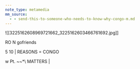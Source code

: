 ```yaml
---
note_type: metamedia
mm_source:
  - - send-this-to-someone-who-needs-to-know-why-congo-m.md
---
```


![[3225162608969721662_3225162603466761692.jpg]]

RO N gofriends

5 10
| REASONS
= CONGO

w Pt.
~~*\ MATTERS |

>>>

